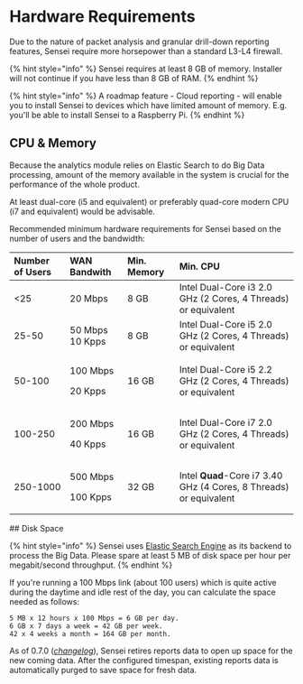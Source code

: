 # Hardware Requirements

Due to the nature of packet analysis and granular drill-down reporting features, Sensei require more horsepower than a standard L3-L4 firewall.

{% hint style="info" %}
Sensei requires at least 8 GB of memory. Installer will not continue if you have less than 8 GB of RAM.
{% endhint %}

{% hint style="info" %}
A roadmap feature - Cloud reporting - will enable you to install Sensei to devices which have limited amount of memory. E.g. you'll be able to install Sensei to a Raspberry Pi. 
{% endhint %}

## CPU & Memory

Because the analytics module relies on Elastic Search to do Big Data processing, amount of the memory available in the system is crucial for the performance of the whole product.

At least dual-core \(i5 and equivalent\) or preferably quad-core modern CPU \(i7 and equivalent\) would be advisable.

Recommended minimum hardware requirements for Sensei based on the number of users and the bandwidth:

<table>
  <thead>
    <tr>
      <th style="text-align:left">Number of Users</th>
      <th style="text-align:left">WAN Bandwith</th>
      <th style="text-align:left">Min. Memory</th>
      <th style="text-align:left">Min. CPU</th>
    </tr>
  </thead>
  <tbody>
    <tr>
      <td style="text-align:left">
        <25</td>
          <td style="text-align:left">20 Mbps</td>
          <td style="text-align:left">8 GB</td>
          <td style="text-align:left">Intel Dual-Core i3 2.0 GHz (2 Cores, 4 Threads) or equivalent</td>
    </tr>
    <tr>
      <td style="text-align:left">25-50</td>
      <td style="text-align:left">50 Mbps
        <br />10 Kpps</td>
      <td style="text-align:left">8 GB</td>
      <td style="text-align:left">Intel Dual-Core i5 2.0 GHz (2 Cores, 4 Threads) or equivalent</td>
    </tr>
    <tr>
      <td style="text-align:left">50-100</td>
      <td style="text-align:left">
        <p>100 Mbps</p>
        <p>20 Kpps</p>
      </td>
      <td style="text-align:left">16 GB</td>
      <td style="text-align:left">Intel Dual-Core i5 2.2 GHz (2 Cores, 4 Threads) or equivalent</td>
    </tr>
    <tr>
      <td style="text-align:left">100-250</td>
      <td style="text-align:left">
        <p>200 Mbps</p>
        <p>40 Kpps</p>
      </td>
      <td style="text-align:left">16 GB</td>
      <td style="text-align:left">Intel Dual-Core i7 2.0 GHz (2 Cores, 4 Threads) or equivalent</td>
    </tr>
    <tr>
      <td style="text-align:left">250-1000</td>
      <td style="text-align:left">
        <p>500 Mbps</p>
        <p>100 Kpps</p>
      </td>
      <td style="text-align:left">32 GB</td>
      <td style="text-align:left">Intel <b>Quad</b>-Core i7 3.40 GHz (4 Cores, 8 Threads) or equivalent</td>
    </tr>
  </tbody>
</table>## Disk Space

{% hint style="info" %}
Sensei uses [Elastic Search Engine](https://en.wikipedia.org/wiki/Elasticsearch%20) as its backend to process the Big Data. Please spare at least 5 MB of disk space per hour per megabit/second throughput.
{% endhint %}

If you're running a 100 Mbps link \(about 100 users\) which is quite active during the daytime and idle rest of the day, you can calculate the space needed as follows:

```
5 MB x 12 hours x 100 Mbps = 6 GB per day.
6 GB x 7 days a week = 42 GB per week.
42 x 4 weeks a month = 164 GB per month.
```

As of 0.7.0 \([_changelog_](https://www.sunnyvalley.io/blog/what-s-cooking-for-0-7)\), Sensei retires reports data to open up space for the new coming data. After the configured timespan, existing reports data is automatically purged to save space for fresh data.


